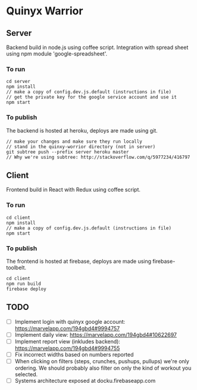 # Quinyx Warrior

## Server
Backend build in node.js using coffee script. Integration with spread sheet using npm module 'google-spreadsheet'.

### To run
```
cd server
npm install
// make a copy of config.dev.js.default (instructions in file)
// get the private key for the google service account and use it
npm start
```

### To publish
The backend is hosted at heroku, deploys are made using git.

```
// make your changes and make sure they run locally
// stand in the quinxy-worrior directory (not in server)
git subtree push --prefix server heroku master
// Why we're using subtree: http://stackoverflow.com/q/5977234/416797
```

## Client
Frontend build in React with Redux using coffee script.

### To run
```
cd client
npm install
// make a copy of config.dev.js.default (instructions in file)
npm start
```

### To publish
The frontend is hosted at firebase, deploys are made using firebase-toolbelt.

```
cd client
npm run build
firebase deploy
```


## TODO
 - [ ] Implement login with quinyx google account: https://marvelapp.com/194gbd4#9994757
 - [ ] Implement daily view: https://marvelapp.com/194gbd4#10622697
 - [ ] Implement report view (inkludes backend): https://marvelapp.com/194gbd4#9994755
 - [ ] Fix incorrect widths based on numbers reported
 - [ ] When clicking on filters (steps, crunches, pushups, pullups) we're only ordering. We should probably also filter on only the kind of workout you selected. 
 - [ ] Systems architecture exposed at docku.firebaseapp.com
